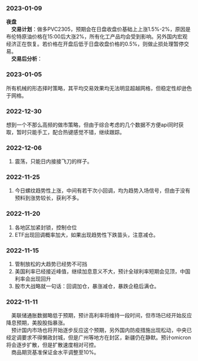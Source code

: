 ### 2023-01-09
**夜盘**  
&emsp;**交易计划**：做多PVC2305，预期会在日盘收盘价基础上上涨1.5%-2%，原因是布伦特原油价格在15:00后大涨2%，所有化工产品均会受到影响。另外国内宏观经济正在恢复。若价格在开盘后低于日盘收盘价格的0.5%，则做止损处理暂停交易。  
&emsp;**交易后分析**：  



### 2023-01-05
所有机械的形态择时策略，其平均交易效果均无法明显超越网格，但稳定性却逊色于网格。


### 2022-12-30
想到一个不那么高频的做市策略，但由于综合考虑的几个数据不方便api同时获取，暂时只能手工，配合热键感觉不错，继续跟踪。  


### 2022-12-06
1. 震荡，只能日内接接飞刀的样子。

### 2022-11-25
1. 今日螺纹趋势性上涨，中间有若干次小回调，均为趋势入场信号，但由于没有预料到涨势较长，获利不多。

### 2022-11-20
1. 各地区加紧封锁，控制仓位
2. ETF出现回调概率加大，如果出现趋势性下跌苗头，注意减仓。

### 2022-11-15
1. 管制放松的大趋势已经势不可挡
2. 美国利率已经接近峰值，继续加息意义不大，预计全球利率短期会见顶，中国利率会出现回升
3. 股市大战略就一句话：回调加仓，暴涨减仓，暴跌企稳后满仓。

### 2022-11-11
&ensp;&ensp;美联储通胀数据略低于预期，预计高利率将维持一段时间，但市场已经开始反应降息预期，美股股指暴涨。  
&ensp;&ensp;预计国内市场也将开始逐步反应这个预期，另外国内防疫措施出现松动，中央已经定调要求不得懒政封城，但是广州等地方在封区，新疆仍在静默。预计omicron将会逐步扩散，但是扩散速度相对可控。  
&ensp;&ensp;商品期货基准保证金水平调整至10%。
  
